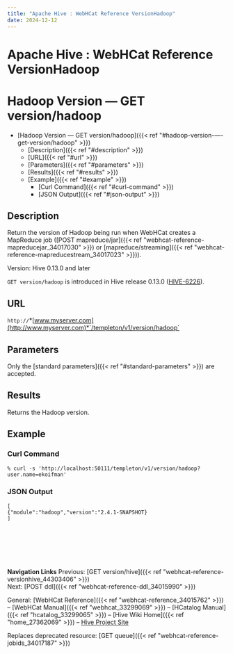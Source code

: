 ```yaml
---
title: "Apache Hive : WebHCat Reference VersionHadoop"
date: 2024-12-12
---
```


# Apache Hive : WebHCat Reference VersionHadoop

# Hadoop Version — GET version/hadoop

* [Hadoop Version — GET version/hadoop]({{< ref "#hadoop-version-—-get-version/hadoop" >}})
	+ [Description]({{< ref "#description" >}})
	+ [URL]({{< ref "#url" >}})
	+ [Parameters]({{< ref "#parameters" >}})
	+ [Results]({{< ref "#results" >}})
	+ [Example]({{< ref "#example" >}})
		- [Curl Command]({{< ref "#curl-command" >}})
		- [JSON Output]({{< ref "#json-output" >}})

## Description

Return the version of Hadoop being run when WebHCat creates a MapReduce job ([POST mapreduce/jar]({{< ref "webhcat-reference-mapreducejar_34017030" >}}) or [mapreduce/streaming]({{< ref "webhcat-reference-mapreducestream_34017023" >}})).

Version: Hive 0.13.0 and later

`GET version/hadoop` is introduced in Hive release 0.13.0 ([HIVE-6226](https://issues.apache.org/jira/browse/HIVE-6226)).

## URL

`http://`*[www.myserver.com](http://www.myserver.com)*`/templeton/v1/version/hadoop`

## Parameters

Only the [standard parameters]({{< ref "#standard-parameters" >}}) are accepted.

## Results

Returns the Hadoop version.

## Example

### Curl Command

```
% curl -s 'http://localhost:50111/templeton/v1/version/hadoop?user.name=ekoifman'

```

### JSON Output

```
[
{"module":"hadoop","version":"2.4.1-SNAPSHOT}
]

```

 

 

 

**Navigation Links**
Previous: [GET version/hive]({{< ref "webhcat-reference-versionhive_44303406" >}})  
Next: [POST ddl]({{< ref "webhcat-reference-ddl_34015990" >}})

General: [WebHCat Reference]({{< ref "webhcat-reference_34015762" >}}) – [WebHCat Manual]({{< ref "webhcat_33299069" >}}) – [HCatalog Manual]({{< ref "hcatalog_33299065" >}}) – [Hive Wiki Home]({{< ref "home_27362069" >}}) – [Hive Project Site](http://hive.apache.org/)

Replaces deprecated resource: [GET queue]({{< ref "webhcat-reference-jobids_34017187" >}})

 

 


